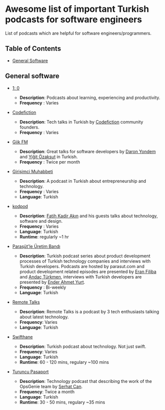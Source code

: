 # Awesome list of important Turkish podcasts for software engineers

List of podcasts which are helpful for software engineers/programmers.

## Table of Contents

* [General Software](#general-software)

## General software

* [1: 0](https://www.spreaker.com/show/birsifir-podcast)

  * **Description**: Podcasts about learning, experiencing and productivity.
  * **Frequency** : Varies

* [Codefiction](http://www.codefiction.tech/#podcast)

  * **Description**: Tech talks in Turkish by [Codefiction](https://github.com/codefiction) community founders. 
  * **Frequency** : Varies

* [Giik FM](http://giik.fm/)

  * **Description**: Great talks for software developers by [Daron Yondem](https://twitter.com/daronyondem) and [Yiğit Özaksut](https://twitter.com/ozaksuty) in Turkish.
  * **Frequency** : Twice per month

* [Girişimci Muhabbeti](https://www.spreaker.com/show/girisimci-muhabbeti)

  * **Description**: A podcast in Turkish about entrepreneurship and technology.
  * **Frequency** : Varies
  * **Language**: Turkish

* [kodpod](https://kodpod.live/)

  * **Description**: [Fatih Kadir Akın](https://github.com/f) and his guests talks about technology, software and design.
  * **Frequency** : Varies
  * **Language**: Turkish
  * **Runtime**: regularly ~1 hr

* [Paraşüt'le Üretim Bandı](https://www.spreaker.com/show/parasutle-uretim-bandi)

  * **Description**: Turkish podcast series about product development processes of Turkish technology companies and interviews with Turkish developers. Podcasts are hosted by parasut.com and product development related episodes are presented by [Eran Filiba](https://twitter.com/eranfiliba) and [Andaç Türkmen](https://twitter.com/andac), interviews with Turkish developers are presented by [Ender Ahmet Yurt](https://github.com/enderahmetyurt). 
  * **Frequency** : Bi-weekly
  * **Language**: Turkish

* [Remote Talks](https://www.spreaker.com/show/remote-talks)

  * **Description**: Remote Talks is a podcast by 3 tech enthusiasts talking about latest technology.
  * **Frequency**: Varies
  * **Language**: Turkish

* [Swifthane](https://www.spreaker.com/user/swifthane)

  * **Description**: Turkish podcast about technology. Not just swift.
  * **Frequency**: Varies
  * **Language**: Turkish
  * **Runtime**: 60 - 120 mins, regulary ~100 mins

* [Turuncu Pasaport](https://soundcloud.com/turuncupasaport)

  * **Description**: Technology podcast that describing the work of the OpsGenie team by [Serhat Can](https://twitter.com/srhtcn).
  * **Frequency**: Twice a month
  * **Language**: Turkish
  * **Runtime**: 30 - 50 mins, regulary ~35 mins
